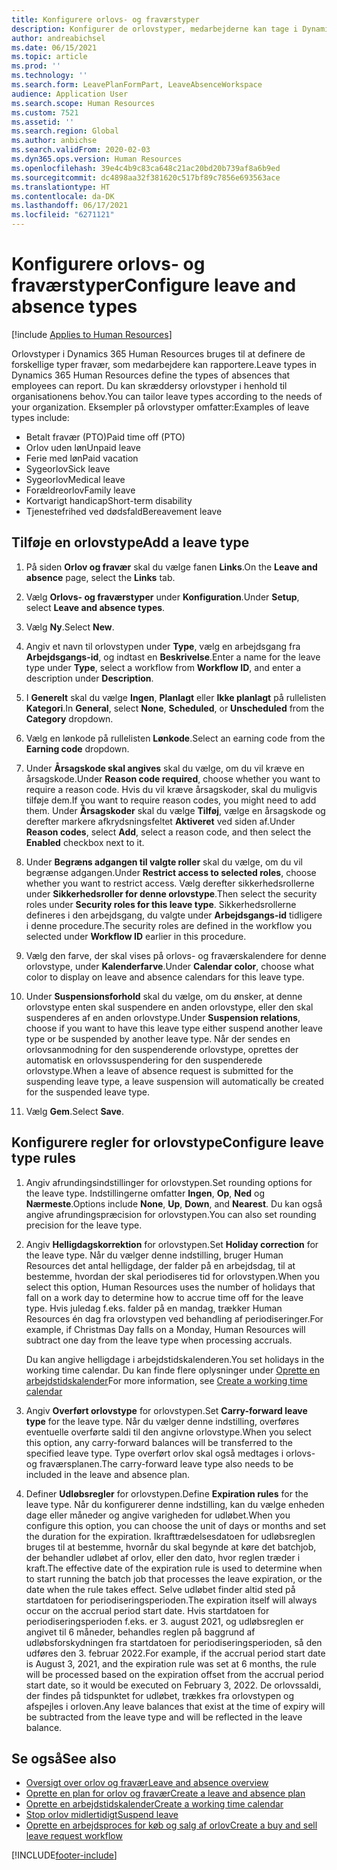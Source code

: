 ```yaml
---
title: Konfigurere orlovs- og fraværstyper
description: Konfigurer de orlovstyper, medarbejderne kan tage i Dynamics 365 Human Resources.
author: andreabichsel
ms.date: 06/15/2021
ms.topic: article
ms.prod: ''
ms.technology: ''
ms.search.form: LeavePlanFormPart, LeaveAbsenceWorkspace
audience: Application User
ms.search.scope: Human Resources
ms.custom: 7521
ms.assetid: ''
ms.search.region: Global
ms.author: anbichse
ms.search.validFrom: 2020-02-03
ms.dyn365.ops.version: Human Resources
ms.openlocfilehash: 39e4c4b9c83ca648c21ac20bd20b739af8a6b9ed
ms.sourcegitcommit: dc4898aa32f381620c517bf89c7856e693563ace
ms.translationtype: HT
ms.contentlocale: da-DK
ms.lasthandoff: 06/17/2021
ms.locfileid: "6271121"
---
```

# <a name="configure-leave-and-absence-types"></a><span data-ttu-id="936d7-103">Konfigurere orlovs- og fraværstyper</span><span class="sxs-lookup"><span data-stu-id="936d7-103">Configure leave and absence types</span></span>

[!include [Applies to Human Resources](../includes/applies-to-hr.md)]

<span data-ttu-id="936d7-104">Orlovstyper i Dynamics 365 Human Resources bruges til at definere de forskellige typer fravær, som medarbejdere kan rapportere.</span><span class="sxs-lookup"><span data-stu-id="936d7-104">Leave types in Dynamics 365 Human Resources define the types of absences that employees can report.</span></span> <span data-ttu-id="936d7-105">Du kan skræddersy orlovstyper i henhold til organisationens behov.</span><span class="sxs-lookup"><span data-stu-id="936d7-105">You can tailor leave types according to the needs of your organization.</span></span> <span data-ttu-id="936d7-106">Eksempler på orlovstyper omfatter:</span><span class="sxs-lookup"><span data-stu-id="936d7-106">Examples of leave types include:</span></span>

- <span data-ttu-id="936d7-107">Betalt fravær (PTO)</span><span class="sxs-lookup"><span data-stu-id="936d7-107">Paid time off (PTO)</span></span>
- <span data-ttu-id="936d7-108">Orlov uden løn</span><span class="sxs-lookup"><span data-stu-id="936d7-108">Unpaid leave</span></span>
- <span data-ttu-id="936d7-109">Ferie med løn</span><span class="sxs-lookup"><span data-stu-id="936d7-109">Paid vacation</span></span>
- <span data-ttu-id="936d7-110">Sygeorlov</span><span class="sxs-lookup"><span data-stu-id="936d7-110">Sick leave</span></span>
- <span data-ttu-id="936d7-111">Sygeorlov</span><span class="sxs-lookup"><span data-stu-id="936d7-111">Medical leave</span></span>
- <span data-ttu-id="936d7-112">Forældreorlov</span><span class="sxs-lookup"><span data-stu-id="936d7-112">Family leave</span></span>
- <span data-ttu-id="936d7-113">Kortvarigt handicap</span><span class="sxs-lookup"><span data-stu-id="936d7-113">Short-term disability</span></span>
- <span data-ttu-id="936d7-114">Tjenestefrihed ved dødsfald</span><span class="sxs-lookup"><span data-stu-id="936d7-114">Bereavement leave</span></span>

## <a name="add-a-leave-type"></a><span data-ttu-id="936d7-115">Tilføje en orlovstype</span><span class="sxs-lookup"><span data-stu-id="936d7-115">Add a leave type</span></span>

1. <span data-ttu-id="936d7-116">På siden **Orlov og fravær** skal du vælge fanen **Links**.</span><span class="sxs-lookup"><span data-stu-id="936d7-116">On the **Leave and absence** page, select the **Links** tab.</span></span>

2. <span data-ttu-id="936d7-117">Vælg **Orlovs- og fraværstyper** under **Konfiguration**.</span><span class="sxs-lookup"><span data-stu-id="936d7-117">Under **Setup**, select **Leave and absence types**.</span></span>

3. <span data-ttu-id="936d7-118">Vælg **Ny**.</span><span class="sxs-lookup"><span data-stu-id="936d7-118">Select **New**.</span></span>

4. <span data-ttu-id="936d7-119">Angiv et navn til orlovstypen under **Type**, vælg en arbejdsgang fra **Arbejdsgangs-id**, og indtast en **Beskrivelse**.</span><span class="sxs-lookup"><span data-stu-id="936d7-119">Enter a name for the leave type under **Type**, select a workflow from **Workflow ID**, and enter a description under **Description**.</span></span>

5. <span data-ttu-id="936d7-120">I **Generelt** skal du vælge **Ingen**, **Planlagt** eller **Ikke planlagt** på rullelisten **Kategori**.</span><span class="sxs-lookup"><span data-stu-id="936d7-120">In **General**, select **None**, **Scheduled**, or **Unscheduled** from the **Category** dropdown.</span></span>

6. <span data-ttu-id="936d7-121">Vælg en lønkode på rullelisten **Lønkode**.</span><span class="sxs-lookup"><span data-stu-id="936d7-121">Select an earning code from the **Earning code** dropdown.</span></span>

7. <span data-ttu-id="936d7-122">Under **Årsagskode skal angives** skal du vælge, om du vil kræve en årsagskode.</span><span class="sxs-lookup"><span data-stu-id="936d7-122">Under **Reason code required**, choose whether you want to require a reason code.</span></span> <span data-ttu-id="936d7-123">Hvis du vil kræve årsagskoder, skal du muligvis tilføje dem.</span><span class="sxs-lookup"><span data-stu-id="936d7-123">If you want to require reason codes, you might need to add them.</span></span> <span data-ttu-id="936d7-124">Under **Årsagskoder** skal du vælge **Tilføj**, vælge en årsagskode og derefter markere afkrydsningsfeltet **Aktiveret** ved siden af.</span><span class="sxs-lookup"><span data-stu-id="936d7-124">Under **Reason codes**, select **Add**, select a reason code, and then select the **Enabled** checkbox next to it.</span></span>

8. <span data-ttu-id="936d7-125">Under **Begræns adgangen til valgte roller** skal du vælge, om du vil begrænse adgangen.</span><span class="sxs-lookup"><span data-stu-id="936d7-125">Under **Restrict access to selected roles**, choose whether you want to restrict access.</span></span> <span data-ttu-id="936d7-126">Vælg derefter sikkerhedsrollerne under **Sikkerhedsroller for denne orlovstype**.</span><span class="sxs-lookup"><span data-stu-id="936d7-126">Then select the security roles under **Security roles for this leave type**.</span></span> <span data-ttu-id="936d7-127">Sikkerhedsrollerne defineres i den arbejdsgang, du valgte under **Arbejdsgangs-id** tidligere i denne procedure.</span><span class="sxs-lookup"><span data-stu-id="936d7-127">The security roles are defined in the workflow you selected under **Workflow ID** earlier in this procedure.</span></span>

9. <span data-ttu-id="936d7-128">Vælg den farve, der skal vises på orlovs- og fraværskalendere for denne orlovstype, under **Kalenderfarve**.</span><span class="sxs-lookup"><span data-stu-id="936d7-128">Under **Calendar color**, choose what color to display on leave and absence calendars for this leave type.</span></span> 

10. <span data-ttu-id="936d7-129">Under **Suspensionsforhold** skal du vælge, om du ønsker, at denne orlovstype enten skal suspendere en anden orlovstype, eller den skal suspenderes af en anden orlovstype.</span><span class="sxs-lookup"><span data-stu-id="936d7-129">Under **Suspension relations**, choose if you want to have this leave type either suspend another leave type or be suspended by another leave type.</span></span> <span data-ttu-id="936d7-130">Når der sendes en orlovsanmodning for den suspenderende orlovstype, oprettes der automatisk en orlovssuspendering for den suspenderede orlovstype.</span><span class="sxs-lookup"><span data-stu-id="936d7-130">When a leave of absence request is submitted for the suspending leave type, a leave suspension will automatically be created for the suspended leave type.</span></span> 

10. <span data-ttu-id="936d7-131">Vælg **Gem**.</span><span class="sxs-lookup"><span data-stu-id="936d7-131">Select **Save**.</span></span>

## <a name="configure-leave-type-rules"></a><span data-ttu-id="936d7-132">Konfigurere regler for orlovstype</span><span class="sxs-lookup"><span data-stu-id="936d7-132">Configure leave type rules</span></span>

1. <span data-ttu-id="936d7-133">Angiv afrundingsindstillinger for orlovstypen.</span><span class="sxs-lookup"><span data-stu-id="936d7-133">Set rounding options for the leave type.</span></span> <span data-ttu-id="936d7-134">Indstillingerne omfatter **Ingen**, **Op**, **Ned** og **Nærmeste**.</span><span class="sxs-lookup"><span data-stu-id="936d7-134">Options include **None**, **Up**, **Down**, and **Nearest**.</span></span> <span data-ttu-id="936d7-135">Du kan også angive afrundingspræcision for orlovstypen.</span><span class="sxs-lookup"><span data-stu-id="936d7-135">You can also set rounding precision for the leave type.</span></span>

2. <span data-ttu-id="936d7-136">Angiv **Helligdagskorrektion** for orlovstypen.</span><span class="sxs-lookup"><span data-stu-id="936d7-136">Set **Holiday correction** for the leave type.</span></span> <span data-ttu-id="936d7-137">Når du vælger denne indstilling, bruger Human Resources det antal helligdage, der falder på en arbejdsdag, til at bestemme, hvordan der skal periodiseres tid for orlovstypen.</span><span class="sxs-lookup"><span data-stu-id="936d7-137">When you select this option, Human Resources uses the number of holidays that fall on a work day to determine how to accrue time off for the leave type.</span></span> <span data-ttu-id="936d7-138">Hvis juledag f.eks. falder på en mandag, trækker Human Resources én dag fra orlovstypen ved behandling af periodiseringer.</span><span class="sxs-lookup"><span data-stu-id="936d7-138">For example, if Christmas Day falls on a Monday, Human Resources will subtract one day from the leave type when processing accruals.</span></span>

   <span data-ttu-id="936d7-139">Du kan angive helligdage i arbejdstidskalenderen.</span><span class="sxs-lookup"><span data-stu-id="936d7-139">You set holidays in the working time calendar.</span></span> <span data-ttu-id="936d7-140">Du kan finde flere oplysninger under [Oprette en arbejdstidskalender](hr-leave-and-absence-working-time-calendar.md)</span><span class="sxs-lookup"><span data-stu-id="936d7-140">For more information, see [Create a working time calendar](hr-leave-and-absence-working-time-calendar.md)</span></span>
   
 3. <span data-ttu-id="936d7-141">Angiv **Overført orlovstype** for orlovstypen.</span><span class="sxs-lookup"><span data-stu-id="936d7-141">Set **Carry-forward leave type** for the leave type.</span></span> <span data-ttu-id="936d7-142">Når du vælger denne indstilling, overføres eventuelle overførte saldi til den angivne orlovstype.</span><span class="sxs-lookup"><span data-stu-id="936d7-142">When you select this option, any carry-forward balances will be transferred to the specified leave type.</span></span> <span data-ttu-id="936d7-143">Type overført orlov skal også medtages i orlovs- og fraværsplanen.</span><span class="sxs-lookup"><span data-stu-id="936d7-143">The carry-forward leave type also needs to be included in the leave and absence plan.</span></span> 
 
4. <span data-ttu-id="936d7-144">Definer **Udløbsregler** for orlovstypen.</span><span class="sxs-lookup"><span data-stu-id="936d7-144">Define **Expiration rules** for the leave type.</span></span> <span data-ttu-id="936d7-145">Når du konfigurerer denne indstilling, kan du vælge enheden dage eller måneder og angive varigheden for udløbet.</span><span class="sxs-lookup"><span data-stu-id="936d7-145">When you configure this option, you can choose the unit of days or months and set the duration for the expiration.</span></span> <span data-ttu-id="936d7-146">Ikrafttrædelsesdatoen for udløbsreglen bruges til at bestemme, hvornår du skal begynde at køre det batchjob, der behandler udløbet af orlov, eller den dato, hvor reglen træder i kraft.</span><span class="sxs-lookup"><span data-stu-id="936d7-146">The effective date of the expiration rule is used to determine when to start running the batch job that processes the leave expiration, or the date when the rule takes effect.</span></span> <span data-ttu-id="936d7-147">Selve udløbet finder altid sted på startdatoen for periodiseringsperioden.</span><span class="sxs-lookup"><span data-stu-id="936d7-147">The expiration itself will always occur on the accrual period start date.</span></span> <span data-ttu-id="936d7-148">Hvis startdatoen for periodiseringsperioden f.eks. er 3. august 2021, og udløbsreglen er angivet til 6 måneder, behandles reglen på baggrund af udløbsforskydningen fra startdatoen for periodiseringsperioden, så den udføres den 3. februar 2022.</span><span class="sxs-lookup"><span data-stu-id="936d7-148">For example, if the accrual period start date is August 3, 2021, and the expiration rule was set at 6 months, the rule will be processed based on the expiration offset from the accrual period start date, so it would be executed on February 3, 2022.</span></span> <span data-ttu-id="936d7-149">De orlovssaldi, der findes på tidspunktet for udløbet, trækkes fra orlovstypen og afspejles i orloven.</span><span class="sxs-lookup"><span data-stu-id="936d7-149">Any leave balances that exist at the time of expiry will be subtracted from the leave type and will be reflected in the leave balance.</span></span>
 
## <a name="see-also"></a><span data-ttu-id="936d7-150">Se også</span><span class="sxs-lookup"><span data-stu-id="936d7-150">See also</span></span>

- [<span data-ttu-id="936d7-151">Oversigt over orlov og fravær</span><span class="sxs-lookup"><span data-stu-id="936d7-151">Leave and absence overview</span></span>](hr-leave-and-absence-overview.md)
- [<span data-ttu-id="936d7-152">Oprette en plan for orlov og fravær</span><span class="sxs-lookup"><span data-stu-id="936d7-152">Create a leave and absence plan</span></span>](hr-leave-and-absence-plans.md)
- [<span data-ttu-id="936d7-153">Oprette en arbejdstidskalender</span><span class="sxs-lookup"><span data-stu-id="936d7-153">Create a working time calendar</span></span>](hr-leave-and-absence-working-time-calendar.md)
- [<span data-ttu-id="936d7-154">Stop orlov midlertidigt</span><span class="sxs-lookup"><span data-stu-id="936d7-154">Suspend leave</span></span>](hr-leave-and-absence-suspend-leave.md)
- [<span data-ttu-id="936d7-155">Oprette en arbejdsproces for køb og salg af orlov</span><span class="sxs-lookup"><span data-stu-id="936d7-155">Create a buy and sell leave request workflow</span></span>](hr-leave-and-absence-buy-sell-workflow.md)



[!INCLUDE[footer-include](../includes/footer-banner.md)]
